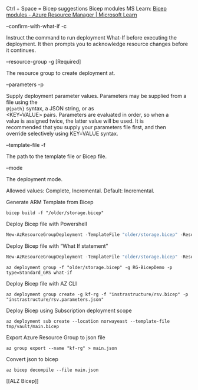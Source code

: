 Ctrl + Space = Bicep suggestions Bicep modules MS Learn: [Bicep  
modules - Azure Resource Manager | Microsoft Learn  
](https://learn.microsoft.com/en-us/azure/azure-resource-manager/bicep/modules)

–confirm-with-what-if -c

Instruct the command to run deployment What-If before executing the  
deployment. It then prompts you to acknowledge resource changes before  
it continues.  

–resource-group -g [Required]

The resource group to create deployment at.

–parameters -p

Supply deployment parameter values. Parameters may be supplied from a  
file using the  
`@{path}` syntax, a JSON string, or as  
<KEY=VALUE> pairs. Parameters are evaluated in order, so when a  
value is assigned twice, the latter value will be used. It is  
recommended that you supply your parameters file first, and then  
override selectively using KEY=VALUE syntax.  

–template-file -f

The path to the template file or Bicep file.

–mode

The deployment mode.

Allowed values: Complete, Incremental. Default: Incremental.

Generate ARM Template from Bicep

```Shell
bicep build -f "/older/storage.bicep"
```

Deploy Bicep file with Powershell

```PowerShell
New-AzResourceGroupDeployment -TemplateFile "older/storage.bicep" -ResourceGroupName RG-BicepDemo
```

Deploy Bicep file with “What If statement”

```PowerShell
New-AzResourceGroupDeployment -TemplateFile "older/storage.bicep" -ResourceGroupName RG-BicepDemo -Type 'Standard_GRS' -WhatIf
```

```Shell
az deployment group -f "older/storage.bicep" -g RG-BicepDemo -p type=Standard_GRS what-if
```

Deploy Bicep file with AZ CLI

```Shell
az deployment group create -g kf-rg -f "instrastructure/rsv.bicep" -p "instrastructure/rsv.parameters.json"
```

Deploy Bicep using Subscription deployment scope

```Shell
az deployment sub create --location norwayeast --template-file tmp/vault/main.bicep
```

Export Azure Resource Group to json file

```Shell
az group export --name "kf-rg" > main.json
```

Convert json to bicep

```Shell
az bicep decompile --file main.json
```

[[ALZ Bicep]]